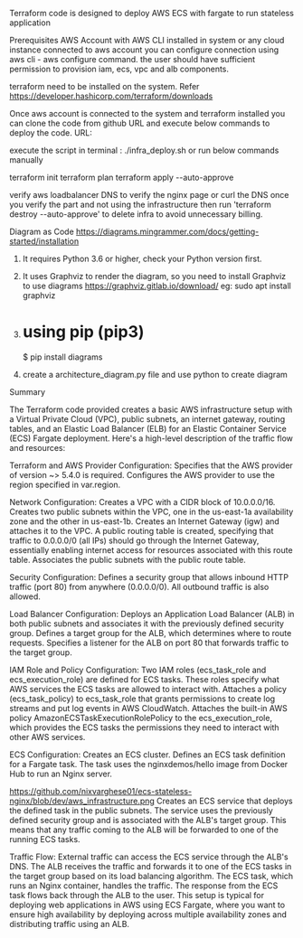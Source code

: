 Terraform code is designed to deploy AWS ECS with fargate to run stateless application

Prerequisites 
AWS Account with AWS CLI installed in system or any cloud instance connected to aws account
you can configure connection using aws cli - aws configure command.
the user should have sufficient permission to provision iam, ecs, vpc and alb components.


terraform need to be installed on the system.
Refer https://developer.hashicorp.com/terraform/downloads 

Once aws account is connected to the system and terraform installed you can clone the code from github URL and execute below commands to deploy the code. 
URL:

execute the script in terminal : ./infra_deploy.sh
or run below commands manually 

terraform init
terraform plan
terraform apply --auto-approve

verify aws loadbalancer DNS to verify the nginx page or curl the DNS 
once you verify the part and not using the infrastructure then  run 'terraform destroy --auto-approve' to delete infra to avoid unnecessary billing. 

Diagram as Code
https://diagrams.mingrammer.com/docs/getting-started/installation

1.  It requires Python 3.6 or higher, check your Python version first.
2.  It uses Graphviz to render the diagram, so you need to install Graphviz to use diagrams
    https://graphviz.gitlab.io/download/ 
    eg: sudo apt install graphviz
3.  # using pip (pip3)
    $ pip install diagrams

4.  create a architecture_diagram.py file and use python to create diagram 

Summary

The Terraform code provided creates a basic AWS infrastructure setup with a Virtual Private Cloud (VPC), public subnets, an internet gateway, routing tables, and an Elastic Load Balancer (ELB) for an Elastic Container Service (ECS) Fargate deployment. Here's a high-level description of the traffic flow and resources:

Terraform and AWS Provider Configuration:
Specifies that the AWS provider of version ~> 5.4.0 is required.
Configures the AWS provider to use the region specified in var.region.

Network Configuration:
Creates a VPC with a CIDR block of 10.0.0.0/16.
Creates two public subnets within the VPC, one in the us-east-1a availability zone and the other in us-east-1b.
Creates an Internet Gateway (igw) and attaches it to the VPC.
A public routing table is created, specifying that traffic to 0.0.0.0/0 (all IPs) should go through the Internet Gateway, essentially enabling internet access for resources associated with this route table.
Associates the public subnets with the public route table.

Security Configuration:
Defines a security group that allows inbound HTTP traffic (port 80) from anywhere (0.0.0.0/0). All outbound traffic is also allowed.

Load Balancer Configuration:
Deploys an Application Load Balancer (ALB) in both public subnets and associates it with the previously defined security group.
Defines a target group for the ALB, which determines where to route requests.
Specifies a listener for the ALB on port 80 that forwards traffic to the target group.

IAM Role and Policy Configuration:
Two IAM roles (ecs_task_role and ecs_execution_role) are defined for ECS tasks. These roles specify what AWS services the ECS tasks are allowed to interact with.
Attaches a policy (ecs_task_policy) to ecs_task_role that grants permissions to create log streams and put log events in AWS CloudWatch.
Attaches the built-in AWS policy AmazonECSTaskExecutionRolePolicy to the ecs_execution_role, which provides the ECS tasks the permissions they need to interact with other AWS services.

ECS Configuration:
Creates an ECS cluster.
Defines an ECS task definition for a Fargate task. The task uses the nginxdemos/hello image from Docker Hub to run an Nginx server.

https://github.com/nixvarghese01/ecs-stateless-nginx/blob/dev/aws_infrastructure.png
Creates an ECS service that deploys the defined task in the public subnets. The service uses the previously defined security group and is associated with the ALB's target group. This means that any traffic coming to the ALB will be forwarded to one of the running ECS tasks.


Traffic Flow:
External traffic can access the ECS service through the ALB's DNS.
The ALB receives the traffic and forwards it to one of the ECS tasks in the target group based on its load balancing algorithm.
The ECS task, which runs an Nginx container, handles the traffic.
The response from the ECS task flows back through the ALB to the user.
This setup is typical for deploying web applications in AWS using ECS Fargate, where you want to ensure high availability by deploying across multiple availability zones and distributing traffic using an ALB.
